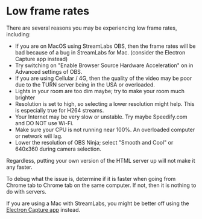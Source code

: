 # Low frame rates

There are several reasons you may be experiencing low frame rates, including:

* If you are on MacOS using StreamLabs OBS, then the frame rates will be bad because of a bug in StreamLabs for Mac. (consider the Electron Capture app instead)
* Try switching on "Enable Browser Source Hardware Acceleration" on in Advanced settings of OBS.
* If you are using Cellular / 4G, then the quality of the video may be poor due to the TURN server being in the USA or overloaded.
* Lights in your room are too dim maybe; try to make your room much brighter
* Resolution is set to high, so selecting a lower resolution might help. This is especially true for H264 streams.
* Your Internet may be very slow or unstable. Try maybe Speedify.com and DO NOT use Wi-Fi.
* Make sure your CPU is not running near 100%. An overloaded computer or network will lag.
* Lower the resolution of OBS Ninja; select "Smooth and Cool" or 640x360 during camera selection.

Regardless, putting your own version of the HTML server up will not make it any faster.

To debug what the issue is, determine if it is faster when going from Chrome tab to Chrome tab on the same computer. If not, then it is nothing to do with servers.

If you are using a Mac with StreamLabs, you might be better off using the [Electron Capture app](https://github.com/steveseguin/electroncapture) instead.
